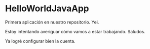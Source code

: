 # HelloWorldJavaApp
Primera aplicación en nuestro repositorio. Yei.

Estoy intentando averiguar cómo vamos a estar trabajando. Saludos.

Ya logré configurar bien la cuenta.
